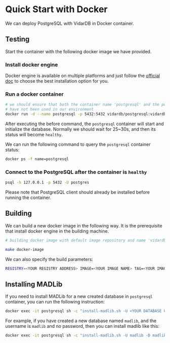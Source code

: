 # Quick Start with Docker

We can deploy PostgreSQL with VidarDB in Docker container.

## Testing

Start the container with the following docker image we have provided.

### Install docker engine

Docker engine is available on multiple platforms and just follow the [official doc](https://docs.docker.com/install/#supported-platforms) to choose the best installation option for you.

### Run a docker container

```sh
# we should ensure that both the container name 'postgresql' and the port '5432' 
# have not been used in our environment
docker run -d --name postgresql -p 5432:5432 vidardb/postgresql:vidardb-latest
```

After executing the before command, the `postgresql` container will start and initialize
the database. Normally we should wait for 25~30s, and then its status will become `healthy`.

We can run the following command to query the `postgresql` container status:

```sh
docker ps -f name=postgresql
```

### Connect to the PostgreSQL after the container is `healthy`

```sh
psql -h 127.0.0.1 -p 5432 -U postgres
```

Please note that PostgreSQL client should already be installed before running the container.

## Building

We can build a new docker image in the following way. It is the prerequisite that install docker engine in the building machine.

```sh
# building docker image with default image repository and name 'vidardb/postgresql:vidardb-latest'

make docker-image
```

We can also specify the build parameters:

```sh
REGISTRY=<YOUR REGISTRY ADDRESS> IMAGE=<YOUR IMAGE NAME> TAG=<YOUR IMAGE TAG> make docker-image 
```

## Installing MADLib

If you need to install MADLib for a new created database in `postgresql` container, you can run the following instruction:

```sh
docker exec -it postgresql sh -c "install-madlib.sh -U <YOUR DATABASE USERNAME> -P <YOUR DATABASE PASSWORD> -D <YOUR DATABASE NAME>"
```

For example, if you have created a new database named `madlib`, and the username is `madlib` and no password,
then you can install madlib like this:

```sh
docker exec -it postgresql sh -c "install-madlib.sh -U madlib -D madlib"
```

